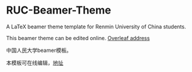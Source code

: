 # RUC-Beamer-Theme
A LaTeX beamer theme template for Renmin University of China students.

This beamer theme can be edited online. [Overleaf address](https://www.overleaf.com/latex/templates/jlu-beamer-theme/pbnvqnnbczvh)


中国人民大学beamer模板。

本模板可在线编辑，[地址](https://www.overleaf.com/latex/templates/jlu-beamer-theme/pbnvqnnbczvh)
